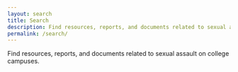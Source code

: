 ```yaml
---
layout: search
title: Search
description: Find resources, reports, and documents related to sexual assault on college campuses.
permalink: /search/
---
```


Find resources, reports, and documents related to sexual assault on college campuses.
